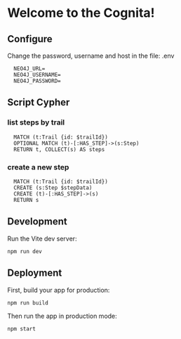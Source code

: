 # Welcome to the Cognita!

## Configure
Change the password, username and host in the file: .env
```shellscript
  NEO4J_URL=
  NEO4J_USERNAME=
  NEO4J_PASSWORD=
```

## Script Cypher 

### list steps by trail
```shellscript
  MATCH (t:Trail {id: $trailId})
  OPTIONAL MATCH (t)-[:HAS_STEP]->(s:Step)
  RETURN t, COLLECT(s) AS steps
```

### create a new step
```shellscript
  MATCH (t:Trail {id: $trailId})
  CREATE (s:Step $stepData)
  CREATE (t)-[:HAS_STEP]->(s)
  RETURN s
```

## Development

Run the Vite dev server:

```shellscript
npm run dev
```

## Deployment

First, build your app for production:

```sh
npm run build
```

Then run the app in production mode:

```sh
npm start
```

